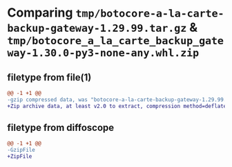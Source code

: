 # Comparing `tmp/botocore-a-la-carte-backup-gateway-1.29.99.tar.gz` & `tmp/botocore_a_la_carte_backup_gateway-1.30.0-py3-none-any.whl.zip`

## filetype from file(1)

```diff
@@ -1 +1 @@
-gzip compressed data, was "botocore-a-la-carte-backup-gateway-1.29.99.tar", last modified: Sat Mar 25 01:22:27 2023, max compression
+Zip archive data, at least v2.0 to extract, compression method=deflate
```

## filetype from diffoscope

```diff
@@ -1 +1 @@
-GzipFile
+ZipFile
```

